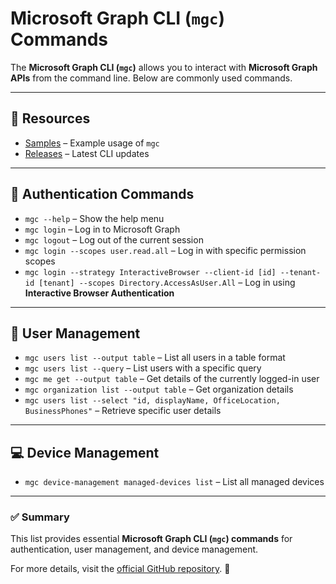 # Microsoft Graph CLI (`mgc`) Commands

The **Microsoft Graph CLI (`mgc`)** allows you to interact with **Microsoft Graph APIs** from the command line. Below are commonly used commands.

---

## 📂 **Resources**
- [Samples](https://github.com/microsoftgraph/msgraph-cli/tree/main/samples) – Example usage of `mgc`
- [Releases](https://github.com/microsoftgraph/msgraph-cli/releases) – Latest CLI updates

---

## 🔑 **Authentication Commands**
- `mgc --help` – Show the help menu
- `mgc login` – Log in to Microsoft Graph
- `mgc logout` – Log out of the current session
- `mgc login --scopes user.read.all` – Log in with specific permission scopes
- `mgc login --strategy InteractiveBrowser --client-id [id] --tenant-id [tenant] --scopes Directory.AccessAsUser.All` – Log in using **Interactive Browser Authentication**

---

## 👥 **User Management**
- `mgc users list --output table` – List all users in a table format
- `mgc users list --query` – List users with a specific query
- `mgc me get --output table` – Get details of the currently logged-in user
- `mgc organization list --output table` – Get organization details
- `mgc users list --select "id, displayName, OfficeLocation, BusinessPhones"` – Retrieve specific user details

---

## 💻 **Device Management**
- `mgc device-management managed-devices list` – List all managed devices

---

### **✅ Summary**
This list provides essential **Microsoft Graph CLI (`mgc`) commands** for authentication, user management, and device management.  

For more details, visit the [official GitHub repository](https://github.com/microsoftgraph/msgraph-cli). 🚀
